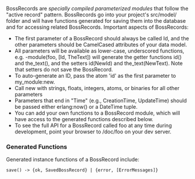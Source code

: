 BossRecords are _specially compiled parameterized modules_ that follow the "active record" pattern. BossRecords go into your project's src/model/ folder and will have functions generated for saving them into the database and for accessing related BossRecords. Important aspects of BossRecords:

* The first parameter of a BossRecord should always be called Id, and the other parameters should be CamelCased attributes of your data model.
* All parameters will be available as lower-case, underscored functions, e.g. -module(foo, [Id, TheText]) will generate the getter functions id() and the_text(), and the setters id(NewId) and the_text(NewText). Note that setters do not save the BossRecord.
* To auto-generate an ID, pass the atom 'id' as the first parameter to my_module:new.
* Call new with strings, floats, integers, atoms, or binaries for all other parameters
* Parameters that end in "Time" (e.g., CreationTime, UpdateTime) should be passed either erlang:now() or a DateTime tuple.
* You can add your own functions to a BossRecord module, which will have access to the generated functions described below.
* To see the full API for a BossRecord called foo at any time during development, point your browser to /doc/foo on your dev server.

### Generated Functions
Generated instance functions of a BossRecord include:

`save() -> {ok, SavedBossRecord} | {error, [ErrorMessages]}`
